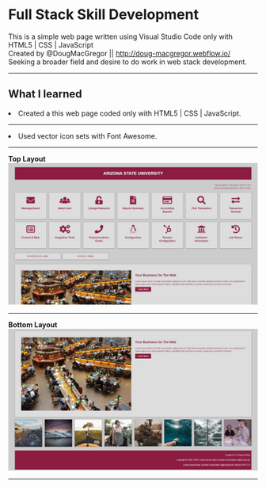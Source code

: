 # Full Stack Skill Development
This is a simple web page written using Visual Studio Code only with HTML5 | CSS | JavaScript<br>
Created by @DougMacGregor || http://doug-macgregor.webflow.io/<br>
Seeking a broader field and desire to do work in web stack development.

<hr>

## What I learned
<li>Created a this web page coded only with HTML5 | CSS | JavaScript.</li><hr>
<li>Used vector icon sets with Font Awesome.</li><hr>

<b>Top Layout</b><br>
![java-code](https://raw.githubusercontent.com/SEDoug/web_template/master/img/page-1.JPG)<hr>
<b>Bottom Layout</b><br>
![java-code](https://raw.githubusercontent.com/SEDoug/web_template/master/img/page-2.JPG)<hr>
